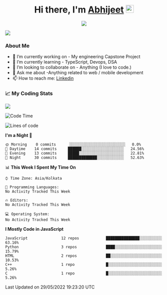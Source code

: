 <div align="center">
   <h1>Hi there, I'm <a href="">Abhijeet</a> <img src="https://media.giphy.com/media/hvRJCLFzcasrR4ia7z/giphy.gif" width="25px"> </h1>
   
   
   <img src="https://pronoun.cyou/x/y?subject=He&object=Him&height=20"> 
</div>

![](https://komarev.com/ghpvc/?username=abhijeetsingh-22)

<h3>About Me </h3>

- 🔭 I’m currently working on - My engineering Capstone Project
- 🌱 I’m currently learning - TypeScript, Devops, DSA
- 👯 I’m looking to collaborate on - Anything (I love to code.)
- 💬 Ask me about -Anything related to web / mobile development
- 📫 How to reach me: [Linkedin](https://www.linkedin.com/in/amabhijeet/)

### &#128200; My Coding Stats

<img align="center" src="https://github-readme-stats.vercel.app/api?username=abhijeetsingh-22&count_private=true&show_icons=true&theme=default&hide=stars" />

<!--START_SECTION:waka-->
![Code Time](http://img.shields.io/badge/Code%20Time-281%20hrs%2025%20mins-blue)

![Lines of code](https://img.shields.io/badge/From%20Hello%20World%20I%27ve%20Written-162%20Thousand%20lines%20of%20code-blue)

**I'm a Night 🦉** 

```text
🌞 Morning    0 commits      ░░░░░░░░░░░░░░░░░░░░░░░░░   0.0% 
🌆 Daytime    14 commits     ██████░░░░░░░░░░░░░░░░░░░   24.56% 
🌃 Evening    13 commits     █████░░░░░░░░░░░░░░░░░░░░   22.81% 
🌙 Night      30 commits     █████████████░░░░░░░░░░░░   52.63%

```


📊 **This Week I Spent My Time On** 

```text
⌚︎ Time Zone: Asia/Kolkata

💬 Programming Languages: 
No Activity Tracked This Week

🔥 Editors: 
No Activity Tracked This Week

💻 Operating System: 
No Activity Tracked This Week

```

**I Mostly Code in JavaScript** 

```text
JavaScript               12 repos            ███████████████░░░░░░░░░░   63.16% 
Python                   3 repos             ████░░░░░░░░░░░░░░░░░░░░░   15.79% 
HTML                     2 repos             ██░░░░░░░░░░░░░░░░░░░░░░░   10.53% 
C++                      1 repo              █░░░░░░░░░░░░░░░░░░░░░░░░   5.26% 
C                        1 repo              █░░░░░░░░░░░░░░░░░░░░░░░░   5.26%

```



 Last Updated on 29/05/2022 19:23:20 UTC
<!--END_SECTION:waka-->
